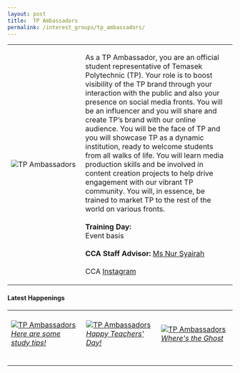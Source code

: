 ```yaml
---
layout: post
title:  TP Ambassadors
permalink: /interest_groups/tp_ambassadors/
---
```


<div>
    <table>
        <tr>
            <td style="width:33%"><image src="{{site.baseurl}}/images/CCA_tp_ambassadors.jpg" style="display:block;margin-left:auto;margin-right:auto;" alt="TP Ambassadors"></image></td>
            <td>
                <p>
                    As a TP Ambassador, you are an official student representative of Temasek Polytechnic (TP). Your role is to boost visibility of the TP brand through your interaction with the public and also your presence on social media fronts. You will be an influencer and you will share and create TP’s brand with our online audience. You will be the face of TP and you will showcase TP as a dynamic institution, ready to welcome students from all walks of life. You will learn media production skills and be involved in content creation projects to help drive engagement with our vibrant TP community. You will, in essence, be trained to market TP to the rest of the world on various fronts.<br>
                    <br>
                    <b>Training Day:</b><br>
                    Event basis<br>
                    <br>
                    <b>CCA Staff Advisor:</b> <a href="mailto:nsyairah@TP.EDU.SG">Ms Nur Syairah</a><br>
                    <br>
                    CCA <a href="https://www.instagram.com/tp_ambassadors">Instagram</a>
                </p>
            </td>
        </tr>
    </table>
</div>

#### Latest Happenings

<div>
    <table>
        <tr>
            <td style="width:33%"><br>
                <a href="https://www.instagram.com/p/CEL96cNnELL/">
                    <image src="{{site.baseurl}}/images/CCA-tpambassadors_IG.jpg" style="display:block;margin-left:auto;margin-right:auto;" alt="TP Ambassadors">
                    <h6 style="margin-top:0%">Here are some study tips!</h6>
                    </image>
                </a>
            </td>
            <td style="width:33%"><br>
                <a href="https://www.instagram.com/p/CEtC0GJn5Pv/">
                    <image src="{{site.baseurl}}/images/CCA-tpambassadors_IG2.jpg" style="display:block;margin-left:auto;margin-right:auto;" alt="TP Ambassadors">
                    <h6 style="margin-top:0%">Happy Teachers' Day!</h6>
                    </image>
                </a>
            </td>
            <td style="width:33%"><br>
                <a href="https://www.instagram.com/p/CHAfMgMHHgt//">
                    <image src="{{site.baseurl}}/images/CCA-tpambassadors_IG4.jpg" style="display:block;margin-left:auto;margin-right:auto;" alt="TP Ambassadors">
                    <h6 style="margin-top:0%">Where's the Ghost</h6>
                    </image>
                </a>
            </td>
        </tr>
    </table>
</div>
